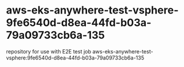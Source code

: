 # aws-eks-anywhere-test-vsphere-9fe6540d-d8ea-44fd-b03a-79a09733cb6a-135
repository for use with E2E test job aws-eks-anywhere-test-vsphere:9fe6540d-d8ea-44fd-b03a-79a09733cb6a-135
